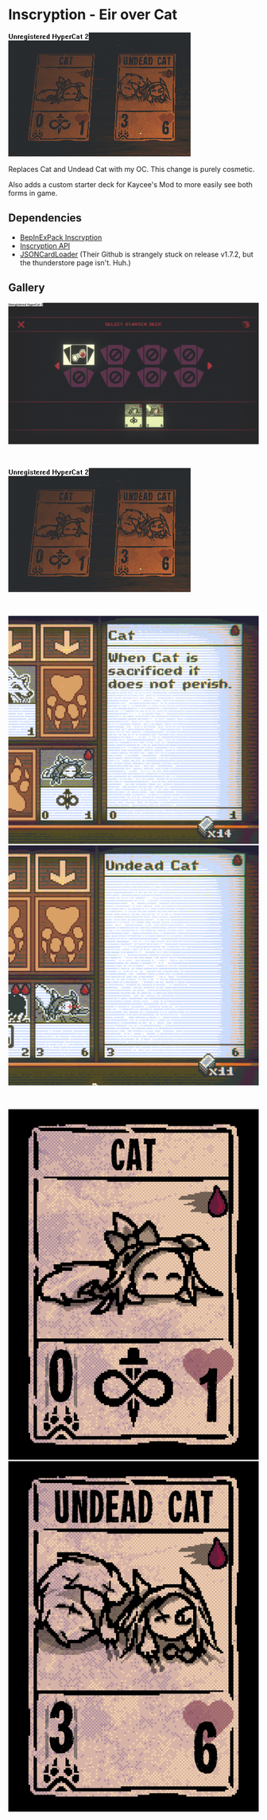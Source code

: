 # Inscryption - Eir over Cat

![](previews/preview-1.png)

Replaces Cat and Undead Cat with my OC. This change is purely cosmetic.

Also adds a custom starter deck for Kaycee's Mod to more easily see both forms in game.

## Dependencies

* [BepInExPack Inscryption](https://inscryption.thunderstore.io/package/BepInEx/BepInExPack_Inscryption/)
* [Inscryption API](https://github.com/InscryptionModding/InscryptionAPI)
* [JSONCardLoader](https://inscryption.thunderstore.io/package/MADH95Mods/JSONCardLoader/) (Their Github is strangely stuck on release v1.7.2, but the thunderstore page isn't. Huh.)

## Gallery

![](previews/test-deck.png)

&nbsp;

![](previews/preview-1.png)

&nbsp;

![](previews/preview-2.png)
![](previews/preview-3.png)

&nbsp;

![](previews/card-cat.png)
![](previews/card-undead-cat.png)
